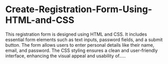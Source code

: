 # Create-Registration-Form-Using-HTML-and-CSS
This registration form is designed using HTML and CSS. It includes  essential form elements such as text inputs, password fields, and a submit button.  The form allows users to enter personal details like their name, email, and  password. The CSS styling ensures a clean and user-friendly interface, enhancing  the visual appeal and usability of.....
